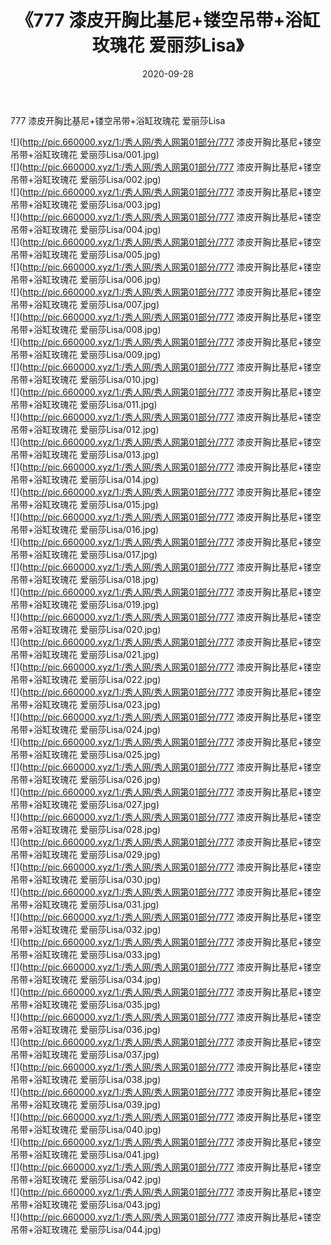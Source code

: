 ﻿---
layout: post
title:  《777 漆皮开胸比基尼+镂空吊带+浴缸玫瑰花 爱丽莎Lisa》
date:   2020-09-28
img: http://pic.660000.xyz/1:/秀人网/秀人网第01部分/777 漆皮开胸比基尼+镂空吊带+浴缸玫瑰花 爱丽莎Lisa/000.jpg
categories: [美女, 清纯, 唯美]
---

777 漆皮开胸比基尼+镂空吊带+浴缸玫瑰花 爱丽莎Lisa

  ![](http://pic.660000.xyz/1:/秀人网/秀人网第01部分/777 漆皮开胸比基尼+镂空吊带+浴缸玫瑰花 爱丽莎Lisa/001.jpg) <br> ![](http://pic.660000.xyz/1:/秀人网/秀人网第01部分/777 漆皮开胸比基尼+镂空吊带+浴缸玫瑰花 爱丽莎Lisa/002.jpg) <br> ![](http://pic.660000.xyz/1:/秀人网/秀人网第01部分/777 漆皮开胸比基尼+镂空吊带+浴缸玫瑰花 爱丽莎Lisa/003.jpg) <br> ![](http://pic.660000.xyz/1:/秀人网/秀人网第01部分/777 漆皮开胸比基尼+镂空吊带+浴缸玫瑰花 爱丽莎Lisa/004.jpg) <br> ![](http://pic.660000.xyz/1:/秀人网/秀人网第01部分/777 漆皮开胸比基尼+镂空吊带+浴缸玫瑰花 爱丽莎Lisa/005.jpg) <br> ![](http://pic.660000.xyz/1:/秀人网/秀人网第01部分/777 漆皮开胸比基尼+镂空吊带+浴缸玫瑰花 爱丽莎Lisa/006.jpg) <br> ![](http://pic.660000.xyz/1:/秀人网/秀人网第01部分/777 漆皮开胸比基尼+镂空吊带+浴缸玫瑰花 爱丽莎Lisa/007.jpg) <br> ![](http://pic.660000.xyz/1:/秀人网/秀人网第01部分/777 漆皮开胸比基尼+镂空吊带+浴缸玫瑰花 爱丽莎Lisa/008.jpg) <br> ![](http://pic.660000.xyz/1:/秀人网/秀人网第01部分/777 漆皮开胸比基尼+镂空吊带+浴缸玫瑰花 爱丽莎Lisa/009.jpg) <br> ![](http://pic.660000.xyz/1:/秀人网/秀人网第01部分/777 漆皮开胸比基尼+镂空吊带+浴缸玫瑰花 爱丽莎Lisa/010.jpg) <br> ![](http://pic.660000.xyz/1:/秀人网/秀人网第01部分/777 漆皮开胸比基尼+镂空吊带+浴缸玫瑰花 爱丽莎Lisa/011.jpg) <br> ![](http://pic.660000.xyz/1:/秀人网/秀人网第01部分/777 漆皮开胸比基尼+镂空吊带+浴缸玫瑰花 爱丽莎Lisa/012.jpg) <br> ![](http://pic.660000.xyz/1:/秀人网/秀人网第01部分/777 漆皮开胸比基尼+镂空吊带+浴缸玫瑰花 爱丽莎Lisa/013.jpg) <br> ![](http://pic.660000.xyz/1:/秀人网/秀人网第01部分/777 漆皮开胸比基尼+镂空吊带+浴缸玫瑰花 爱丽莎Lisa/014.jpg) <br> ![](http://pic.660000.xyz/1:/秀人网/秀人网第01部分/777 漆皮开胸比基尼+镂空吊带+浴缸玫瑰花 爱丽莎Lisa/015.jpg) <br> ![](http://pic.660000.xyz/1:/秀人网/秀人网第01部分/777 漆皮开胸比基尼+镂空吊带+浴缸玫瑰花 爱丽莎Lisa/016.jpg) <br> ![](http://pic.660000.xyz/1:/秀人网/秀人网第01部分/777 漆皮开胸比基尼+镂空吊带+浴缸玫瑰花 爱丽莎Lisa/017.jpg) <br> ![](http://pic.660000.xyz/1:/秀人网/秀人网第01部分/777 漆皮开胸比基尼+镂空吊带+浴缸玫瑰花 爱丽莎Lisa/018.jpg) <br> ![](http://pic.660000.xyz/1:/秀人网/秀人网第01部分/777 漆皮开胸比基尼+镂空吊带+浴缸玫瑰花 爱丽莎Lisa/019.jpg) <br> ![](http://pic.660000.xyz/1:/秀人网/秀人网第01部分/777 漆皮开胸比基尼+镂空吊带+浴缸玫瑰花 爱丽莎Lisa/020.jpg) <br> ![](http://pic.660000.xyz/1:/秀人网/秀人网第01部分/777 漆皮开胸比基尼+镂空吊带+浴缸玫瑰花 爱丽莎Lisa/021.jpg) <br> ![](http://pic.660000.xyz/1:/秀人网/秀人网第01部分/777 漆皮开胸比基尼+镂空吊带+浴缸玫瑰花 爱丽莎Lisa/022.jpg) <br> ![](http://pic.660000.xyz/1:/秀人网/秀人网第01部分/777 漆皮开胸比基尼+镂空吊带+浴缸玫瑰花 爱丽莎Lisa/023.jpg) <br> ![](http://pic.660000.xyz/1:/秀人网/秀人网第01部分/777 漆皮开胸比基尼+镂空吊带+浴缸玫瑰花 爱丽莎Lisa/024.jpg) <br> ![](http://pic.660000.xyz/1:/秀人网/秀人网第01部分/777 漆皮开胸比基尼+镂空吊带+浴缸玫瑰花 爱丽莎Lisa/025.jpg) <br> ![](http://pic.660000.xyz/1:/秀人网/秀人网第01部分/777 漆皮开胸比基尼+镂空吊带+浴缸玫瑰花 爱丽莎Lisa/026.jpg) <br> ![](http://pic.660000.xyz/1:/秀人网/秀人网第01部分/777 漆皮开胸比基尼+镂空吊带+浴缸玫瑰花 爱丽莎Lisa/027.jpg) <br> ![](http://pic.660000.xyz/1:/秀人网/秀人网第01部分/777 漆皮开胸比基尼+镂空吊带+浴缸玫瑰花 爱丽莎Lisa/028.jpg) <br> ![](http://pic.660000.xyz/1:/秀人网/秀人网第01部分/777 漆皮开胸比基尼+镂空吊带+浴缸玫瑰花 爱丽莎Lisa/029.jpg) <br> ![](http://pic.660000.xyz/1:/秀人网/秀人网第01部分/777 漆皮开胸比基尼+镂空吊带+浴缸玫瑰花 爱丽莎Lisa/030.jpg) <br> ![](http://pic.660000.xyz/1:/秀人网/秀人网第01部分/777 漆皮开胸比基尼+镂空吊带+浴缸玫瑰花 爱丽莎Lisa/031.jpg) <br> ![](http://pic.660000.xyz/1:/秀人网/秀人网第01部分/777 漆皮开胸比基尼+镂空吊带+浴缸玫瑰花 爱丽莎Lisa/032.jpg) <br> ![](http://pic.660000.xyz/1:/秀人网/秀人网第01部分/777 漆皮开胸比基尼+镂空吊带+浴缸玫瑰花 爱丽莎Lisa/033.jpg) <br> ![](http://pic.660000.xyz/1:/秀人网/秀人网第01部分/777 漆皮开胸比基尼+镂空吊带+浴缸玫瑰花 爱丽莎Lisa/034.jpg) <br> ![](http://pic.660000.xyz/1:/秀人网/秀人网第01部分/777 漆皮开胸比基尼+镂空吊带+浴缸玫瑰花 爱丽莎Lisa/035.jpg) <br> ![](http://pic.660000.xyz/1:/秀人网/秀人网第01部分/777 漆皮开胸比基尼+镂空吊带+浴缸玫瑰花 爱丽莎Lisa/036.jpg) <br> ![](http://pic.660000.xyz/1:/秀人网/秀人网第01部分/777 漆皮开胸比基尼+镂空吊带+浴缸玫瑰花 爱丽莎Lisa/037.jpg) <br> ![](http://pic.660000.xyz/1:/秀人网/秀人网第01部分/777 漆皮开胸比基尼+镂空吊带+浴缸玫瑰花 爱丽莎Lisa/038.jpg) <br> ![](http://pic.660000.xyz/1:/秀人网/秀人网第01部分/777 漆皮开胸比基尼+镂空吊带+浴缸玫瑰花 爱丽莎Lisa/039.jpg) <br> ![](http://pic.660000.xyz/1:/秀人网/秀人网第01部分/777 漆皮开胸比基尼+镂空吊带+浴缸玫瑰花 爱丽莎Lisa/040.jpg) <br> ![](http://pic.660000.xyz/1:/秀人网/秀人网第01部分/777 漆皮开胸比基尼+镂空吊带+浴缸玫瑰花 爱丽莎Lisa/041.jpg) <br> ![](http://pic.660000.xyz/1:/秀人网/秀人网第01部分/777 漆皮开胸比基尼+镂空吊带+浴缸玫瑰花 爱丽莎Lisa/042.jpg) <br> ![](http://pic.660000.xyz/1:/秀人网/秀人网第01部分/777 漆皮开胸比基尼+镂空吊带+浴缸玫瑰花 爱丽莎Lisa/043.jpg) <br> ![](http://pic.660000.xyz/1:/秀人网/秀人网第01部分/777 漆皮开胸比基尼+镂空吊带+浴缸玫瑰花 爱丽莎Lisa/044.jpg) <br>